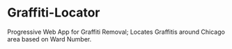 # Graffiti-Locator
Progressive Web App for Graffiti Removal; 
Locates Graffitis around Chicago area based on Ward Number.
